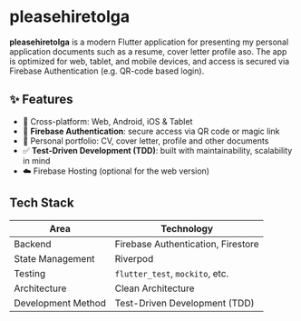 # pleasehiretolga

**pleasehiretolga** is a modern Flutter application for presenting my personal application documents such as a resume, cover letter profile aso. The app is optimized for web, tablet, and mobile devices, and access is secured via Firebase Authentication (e.g. QR-code based login).

## ✨ Features

- 📱 Cross-platform: Web, Android, iOS & Tablet
- 🔐 **Firebase Authentication**: secure access via QR code or magic link
- 👤 Personal portfolio: CV, cover letter, profile and other documents
- ✅ **Test-Driven Development (TDD)**: built with maintainability, scalability in mind
- ☁️ Firebase Hosting (optional for the web version)

## Tech Stack

| Area               | Technology                                         |
|--------------------|----------------------------------------------------|
| Backend     | Firebase Authentication, Firestore                        |
| State Management   | Riverpod                                           |
| Testing            | `flutter_test`, `mockito`, etc.                    |
| Architecture       | Clean Architecture                                 |
| Development Method | Test-Driven Development (TDD)                      |